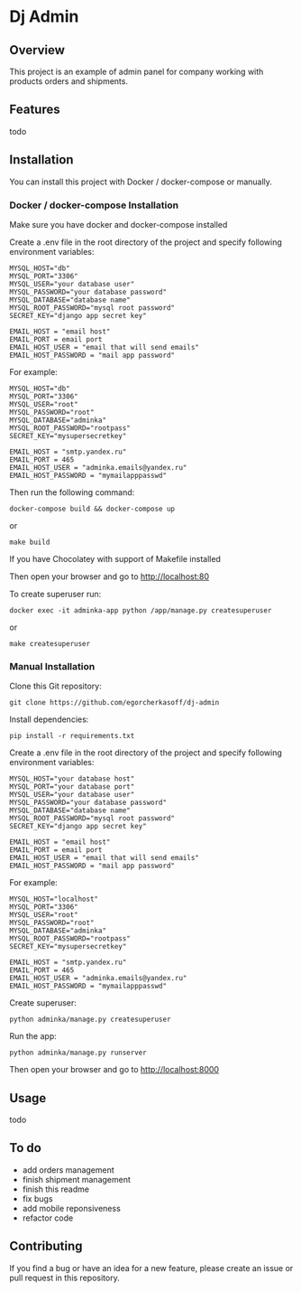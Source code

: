 # Dj Admin

## Overview

This project is an example of admin panel for company working with products orders and shipments.

## Features
todo

## Installation

You can install this project with Docker / docker-compose or manually.

### Docker / docker-compose Installation

Make sure you have docker and docker-compose installed

Create a .env file in the root directory of the project and specify following environment variables:

```
MYSQL_HOST="db"
MYSQL_PORT="3306"
MYSQL_USER="your database user"
MYSQL_PASSWORD="your database password"
MYSQL_DATABASE="database name"
MYSQL_ROOT_PASSWORD="mysql root password"
SECRET_KEY="django app secret key"

EMAIL_HOST = "email host"
EMAIL_PORT = email port
EMAIL_HOST_USER = "email that will send emails"
EMAIL_HOST_PASSWORD = "mail app password"
```

For example:

```
MYSQL_HOST="db"
MYSQL_PORT="3306"
MYSQL_USER="root"
MYSQL_PASSWORD="root"
MYSQL_DATABASE="adminka"
MYSQL_ROOT_PASSWORD="rootpass"
SECRET_KEY="mysupersecretkey"

EMAIL_HOST = "smtp.yandex.ru"
EMAIL_PORT = 465
EMAIL_HOST_USER = "adminka.emails@yandex.ru"
EMAIL_HOST_PASSWORD = "mymailapppasswd"
```

Then run the following command:

`docker-compose build && docker-compose up`

or

`make build`

If you have Chocolatey with support of Makefile installed 

Then open your browser and go to [http://localhost:80](http://localhost:80)

To create superuser run:

`docker exec -it adminka-app python /app/manage.py createsuperuser`

or

`make createsuperuser`

### Manual Installation

Clone this Git repository:

`git clone https://github.com/egorcherkasoff/dj-admin`

Install dependencies:

`pip install -r requirements.txt`

Create a .env file in the root directory of the project and specify following environment variables:

```
MYSQL_HOST="your database host"
MYSQL_PORT="your database port"
MYSQL_USER="your database user"
MYSQL_PASSWORD="your database password"
MYSQL_DATABASE="database name"
MYSQL_ROOT_PASSWORD="mysql root password"
SECRET_KEY="django app secret key"

EMAIL_HOST = "email host"
EMAIL_PORT = email port
EMAIL_HOST_USER = "email that will send emails"
EMAIL_HOST_PASSWORD = "mail app password"
```

For example:

```
MYSQL_HOST="localhost"
MYSQL_PORT="3306"
MYSQL_USER="root"
MYSQL_PASSWORD="root"
MYSQL_DATABASE="adminka"
MYSQL_ROOT_PASSWORD="rootpass"
SECRET_KEY="mysupersecretkey"

EMAIL_HOST = "smtp.yandex.ru"
EMAIL_PORT = 465
EMAIL_HOST_USER = "adminka.emails@yandex.ru"
EMAIL_HOST_PASSWORD = "mymailapppasswd"
```

Create superuser:

`python adminka/manage.py createsuperuser`

Run the app:

`python adminka/manage.py runserver`

Then open your browser and go to [http://localhost:8000](http://localhost:8000) 


## Usage

todo

## To do

- add orders management
- finish shipment management
- finish this readme
- fix bugs
- add mobile reponsiveness
- refactor code

## Contributing 

If you find a bug or have an idea for a new feature, please create an issue or pull request in this repository.
